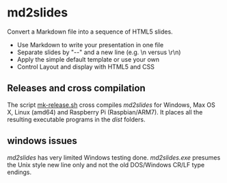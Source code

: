 
# md2slides

Convert a Markdown file into a sequence of HTML5 slides.

+ Use Markdown to write your presentation in one file
+ Separate slides by "--" and a new line (e.g. \n versus \r\n)
+ Apply the simple default template or use your own
+ Control Layout and display with HTML5 and CSS

## Releases and cross compilation

The script [mk-release.sh](./mk-release.sh) cross compiles *md2slides* for Windows, Max OS X, Linux (amd64) and Raspberry Pi (Raspbian/ARM7).
It places all the resulting executable programs in the *dist* folders.

## windows issues

*md2slides* has very limited Windows testing done.  *md2slides.exe* 
presumes the Unix style new line only and not the old DOS/Windows CR/LF type endings.


